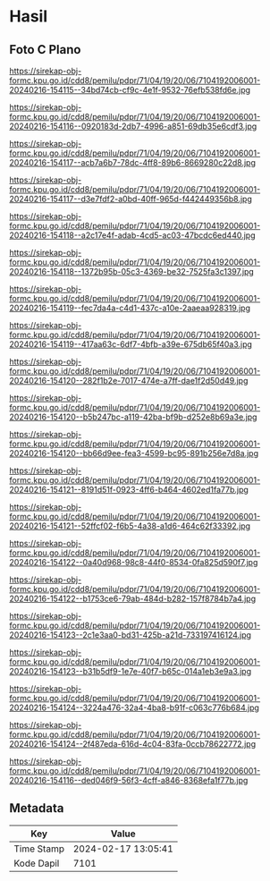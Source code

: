 # Hasil

## Foto C Plano

https://sirekap-obj-formc.kpu.go.id/cdd8/pemilu/pdpr/71/04/19/20/06/7104192006001-20240216-154115--34bd74cb-cf9c-4e1f-9532-76efb538fd6e.jpg

https://sirekap-obj-formc.kpu.go.id/cdd8/pemilu/pdpr/71/04/19/20/06/7104192006001-20240216-154116--0920183d-2db7-4996-a851-69db35e6cdf3.jpg

https://sirekap-obj-formc.kpu.go.id/cdd8/pemilu/pdpr/71/04/19/20/06/7104192006001-20240216-154117--acb7a6b7-78dc-4ff8-89b6-8669280c22d8.jpg

https://sirekap-obj-formc.kpu.go.id/cdd8/pemilu/pdpr/71/04/19/20/06/7104192006001-20240216-154117--d3e7fdf2-a0bd-40ff-965d-f442449356b8.jpg

https://sirekap-obj-formc.kpu.go.id/cdd8/pemilu/pdpr/71/04/19/20/06/7104192006001-20240216-154118--a2c17e4f-adab-4cd5-ac03-47bcdc6ed440.jpg

https://sirekap-obj-formc.kpu.go.id/cdd8/pemilu/pdpr/71/04/19/20/06/7104192006001-20240216-154118--1372b95b-05c3-4369-be32-7525fa3c1397.jpg

https://sirekap-obj-formc.kpu.go.id/cdd8/pemilu/pdpr/71/04/19/20/06/7104192006001-20240216-154119--fec7da4a-c4d1-437c-a10e-2aaeaa928319.jpg

https://sirekap-obj-formc.kpu.go.id/cdd8/pemilu/pdpr/71/04/19/20/06/7104192006001-20240216-154119--417aa63c-6df7-4bfb-a39e-675db65f40a3.jpg

https://sirekap-obj-formc.kpu.go.id/cdd8/pemilu/pdpr/71/04/19/20/06/7104192006001-20240216-154120--282f1b2e-7017-474e-a7ff-dae1f2d50d49.jpg

https://sirekap-obj-formc.kpu.go.id/cdd8/pemilu/pdpr/71/04/19/20/06/7104192006001-20240216-154120--b5b247bc-a119-42ba-bf9b-d252e8b69a3e.jpg

https://sirekap-obj-formc.kpu.go.id/cdd8/pemilu/pdpr/71/04/19/20/06/7104192006001-20240216-154120--bb66d9ee-fea3-4599-bc95-891b256e7d8a.jpg

https://sirekap-obj-formc.kpu.go.id/cdd8/pemilu/pdpr/71/04/19/20/06/7104192006001-20240216-154121--8191d51f-0923-4ff6-b464-4602ed1fa77b.jpg

https://sirekap-obj-formc.kpu.go.id/cdd8/pemilu/pdpr/71/04/19/20/06/7104192006001-20240216-154121--52ffcf02-f6b5-4a38-a1d6-464c62f33392.jpg

https://sirekap-obj-formc.kpu.go.id/cdd8/pemilu/pdpr/71/04/19/20/06/7104192006001-20240216-154122--0a40d968-98c8-44f0-8534-0fa825d590f7.jpg

https://sirekap-obj-formc.kpu.go.id/cdd8/pemilu/pdpr/71/04/19/20/06/7104192006001-20240216-154122--b1753ce6-79ab-484d-b282-157f8784b7a4.jpg

https://sirekap-obj-formc.kpu.go.id/cdd8/pemilu/pdpr/71/04/19/20/06/7104192006001-20240216-154123--2c1e3aa0-bd31-425b-a21d-733197416124.jpg

https://sirekap-obj-formc.kpu.go.id/cdd8/pemilu/pdpr/71/04/19/20/06/7104192006001-20240216-154123--b31b5df9-1e7e-40f7-b65c-014a1eb3e9a3.jpg

https://sirekap-obj-formc.kpu.go.id/cdd8/pemilu/pdpr/71/04/19/20/06/7104192006001-20240216-154124--3224a476-32a4-4ba8-b91f-c063c776b684.jpg

https://sirekap-obj-formc.kpu.go.id/cdd8/pemilu/pdpr/71/04/19/20/06/7104192006001-20240216-154124--2f487eda-616d-4c04-83fa-0ccb78622772.jpg

https://sirekap-obj-formc.kpu.go.id/cdd8/pemilu/pdpr/71/04/19/20/06/7104192006001-20240216-154116--ded046f9-56f3-4cff-a846-8368efa1f77b.jpg


## Metadata

| Key        | Value               |
| ---------- | ------------------- |
| Time Stamp | 2024-02-17 13:05:41 |
| Kode Dapil | 7101                |




